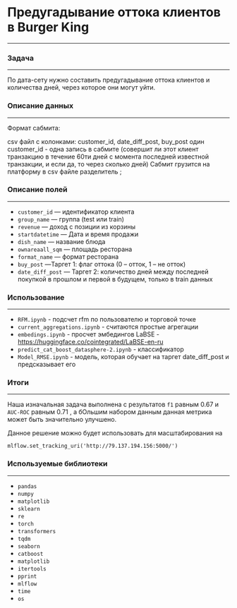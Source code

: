 # Предугадывание оттока клиентов в Burger King
*** 

### Задача
***
По дата-сету нужно составить предугадывание оттока клиентов и количества дней, через которое они могут уйти. 

### Описание данных 
***
Формат сабмита:

csv файл с колонками: customer_id, date_diff_post, buy_post
один customer_id - одна запись в сабмите (совершит ли этот клиент транзакцию в течение 60ти дней с момента последней известной транзакции, и если да, то через сколько дней)
Сабмит грузится на платформу в csv файле разделитель ;



### Описание полей 
***
- `customer_id` — идентификатор клиента
- `group_name` — группа (test или train)
- `revenue` — доход с позиции из корзины
- `startdatetime` — Дата и время продажи
- `dish_name` — название блюда
- `ownareaall_sqm` — площадь ресторана
- `format_name` — формат ресторана
- `buy_post`  —Таргет 1: флаг оттока (0 – отток, 1 – не отток)
- `date_diff_post` — Таргет 2: количество дней между последней покупкой в прошлом и первой в будущем, только в train данных

### Использование  
***

- `RFM.ipynb` - подсчет rfm по пользователю и торговой точке
- `current_aggregations.ipynb` - считаются простые агрегации 
- `embedings.ipynb` - просчет эмбедингов LaBSE - https://huggingface.co/cointegrated/LaBSE-en-ru
- `predict_cat_boost_datasphere-2.ipynb` - классификатор 
- `Model_RMSE.ipynb` - модель, которая обучает на таргет date_diff_post и предсказывает его 



### Итоги 
***
Наша изначальная задача выполнена с результатов `f1` равным 0.67 и `AUC-ROC` равным 0.71 , а бОльшим набором данным данная метрика может быть значительно улучшено.

Данное решение можно будет использовать для масштабирования на 

`mlflow.set_tracking_uri('http://79.137.194.156:5000/')`

### Используемые библиотеки 
***
- `pandas`
- `numpy`
- `matplotlib`
- `sklearn`
- `re`
- `torch`
- `transformers`
- `tqdm`
- `seaborn`
- `catboost`
- `matplotlib`
- `itertools`
- `pprint`
- `mlflow`
- `time`
- `os`


